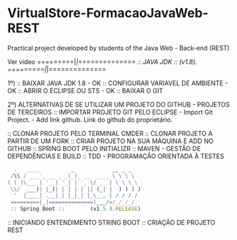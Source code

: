 # VirtualStore-FormacaoJavaWeb-REST
Practical project developed by students of the Java Web - Back-end (REST)

Ver video
=========|_|==============
:: JAVA JDK :: (v1.8).
=========|_|==============

1º) 
:: BAIXAR JAVA JDK 1.8 - OK
:: CONFIGURAR VARIAVEL DE AMBIENTE - OK
:: ABRIR O ECLIPSE OU STS - OK
:: BAIXAR O GIT

2º) ALTERNATIVAS DE SE UTILIZAR UM PROJETO DO GITHUB - PROJETOS DE TERCEIROS
:: IMPORTAR PROJETO GIT PELO ECLIPSE
        - Import Git Project. 
        - Add link github. Link do github do proprietário.

:: CLONAR PROJETO PELO TERMINAL CMDER
:: CLONAR PROJETO A PARTIR DE UM FORK
:: CRIAR PROJETO NA SUA MÁQUINA E ADD NO GITHUB
:: SPRING BOOT PELO INITIALIZR
:: MAVEN - GESTÃO DE DEPENDÊNCIAS E BUILD
:: TDD - PROGRAMAÇÃO ORIENTADA À TESTES

```javascript	  
  .   ____          _            __ _ _
 /\\ / ___'_ __ _ _(_)_ __  __ _ \ \ \ \
( ( )\___ | '_ | '_| | '_ \/ _` | \ \ \ \
 \\/  ___)| |_)| | | | | || (_| |  ) ) ) )
  '  |____| .__|_| |_|_| |_\__, | / / / /
 =========|_|==============|___/=/_/_/_/
 :: Spring Boot ::        (v1.5.9.RELEASE)

```

 :: INICIANDO ENTENDIMENTO STRING BOOT
 :: CRIAÇÃO DE PROJETO REST


